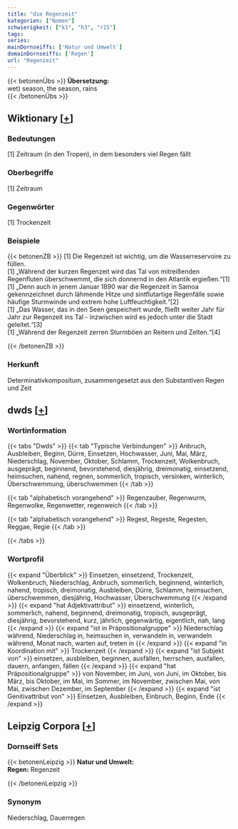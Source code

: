 ```yaml
---
title: "die Regenzeit"
kategorien: ["Nomen"]
schwierigkeit: ["k1", "h3", "r15"]
tags:
series:
mainDornseiffs: ['Natur und Umwelt']
domainDornseiffs: ['Regen']
url: "Regenzeit"
---
```


{{< betonenÜbs >}}
**Übersetzung:**  
wet) season, the season, rains  
{{< /betonenÜbs >}}

## Wiktionary [[+](https://de.wiktionary.org/wiki/Regenzeit)]

### Bedeutungen
[1] Zeitraum (in den Tropen), in dem besonders viel Regen fällt  

### Oberbegriffe
[1] Zeitraum  

### Gegenwörter
[1] Trockenzeit  

### Beispiele
{{< betonenZB >}}
[1] Die Regenzeit ist wichtig, um die Wasserreservoire zu füllen.  
[1] „Während der kurzen Regenzeit wird das Tal von mitreißenden Regenfluten überschwemmt, die sich donnernd in den Atlantik ergießen.“[1]  
[1] „Denn auch in jenem Januar 1890 war die Regenzeit in Samoa gekennzeichnet durch lähmende Hitze und sintflutartige Regenfälle sowie häufige Sturmwinde und extrem hohe Luftfeuchtigkeit.“[2]  
[1] „Das Wasser, das in den Seen gespeichert wurde, fließt weiter Jahr für Jahr zur Regenzeit ins Tal - inzwischen wird es jedoch unter die Stadt geleitet.“[3]  
[1] „Während der Regenzeit zerren Sturmböen an Reitern und Zelten.“[4]  

{{< /betonenZB >}}
### Herkunft
Determinativkompositum, zusammengesetzt aus den Substantiven Regen und Zeit  



## dwds [[+](https://www.dwds.de/wb/Regenzeit)]

### Wortinformation
{{< tabs "Dwds" >}}
{{< tab "Typische Verbindungen" >}}
Anbruch, Ausbleiben, Beginn, Dürre, Einsetzen, Hochwasser, Juni, Mai, März, Niederschlag, November, Oktober, Schlamm, Trockenzeit, Wolkenbruch, ausgeprägt, beginnend, bevorstehend, diesjährig, dreimonatig, einsetzend, heimsuchen, nahend, regnen, sommerlich, tropisch, versinken, winterlich, Überschwemmung, überschwemmen
{{< /tab >}}

{{< tab "alphabetisch vorangehend" >}}
Regenzauber, Regenwurm, Regenwolke, Regenwetter, regenweich
{{< /tab >}}

{{< tab "alphabetisch vorangehend" >}}
Regest, Regeste, Regesten, Reggae, Regie
{{< /tab >}}

{{< /tabs >}}

### Wortprofil
{{< expand "Überblick" >}} Einsetzen, einsetzend, Trockenzeit, Wolkenbruch, Niederschlag, Anbruch, sommerlich, beginnend, winterlich, nahend, tropisch, dreimonatig, Ausbleiben, Dürre, Schlamm, heimsuchen, überschwemmen, diesjährig, Hochwasser, Überschwemmung {{< /expand >}}
{{< expand "hat Adjektivattribut" >}} einsetzend, winterlich, sommerlich, nahend, beginnend, dreimonatig, tropisch, ausgeprägt, diesjährig, bevorstehend, kurz, jährlich, gegenwärtig, eigentlich, nah, lang {{< /expand >}}
{{< expand "ist in Präpositionalgruppe" >}} Niederschlag während, Niederschlag in, heimsuchen in, verwandeln in, verwandeln während, Monat nach, warten auf, treten in {{< /expand >}}
{{< expand "in Koordination mit" >}} Trockenzeit {{< /expand >}}
{{< expand "ist Subjekt von" >}} einsetzen, ausbleiben, beginnen, ausfällen, herrschen, ausfallen, dauern, anfangen, fällen {{< /expand >}}
{{< expand "hat Präpositionalgruppe" >}} von November, im Juni, von Juni, im Oktober, bis März, bis Oktober, im Mai, im Sommer, im November, zwischen Mai, von Mai, zwischen Dezember, im September {{< /expand >}}
{{< expand "ist Genitivattribut von" >}} Einsetzen, Ausbleiben, Einbruch, Beginn, Ende {{< /expand >}}

## Leipzig Corpora [[+](https://corpora.uni-leipzig.de/en/res?word=Regenzeit&corpusId=deu_newscrawl-public_2018)]

### Dornseiff Sets
{{< betonenLeipzig >}}
**Natur und Umwelt:**  
**Regen:** Regenzeit  

{{< /betonenLeipzig >}}

### Synonym
Niederschlag, Dauerregen

